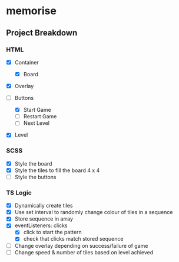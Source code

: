 # memorise

## Project Breakdown

### HTML

- [x] Container

  - [x] Board

- [x] Overlay

- [ ] Buttons

  - [x] Start Game
  - [ ] Restart Game
  - [ ] Next Level

- [x] Level

### SCSS

- [x] Style the board
- [x] Style the tiles to fill the board 4 x 4
- [ ] Style the buttons

### TS Logic

- [x] Dynamically create tiles
- [x] Use set interval to randomly change colour of tiles in a sequence
- [x] Store sequence in array
- [x] eventListeners: clicks
  - [x] click to start the pattern
  - [x] check that clicks match stored sequence
- [ ] Change overlay depending on success/failure of game
- [ ] Change speed & number of tiles based on level achieved
